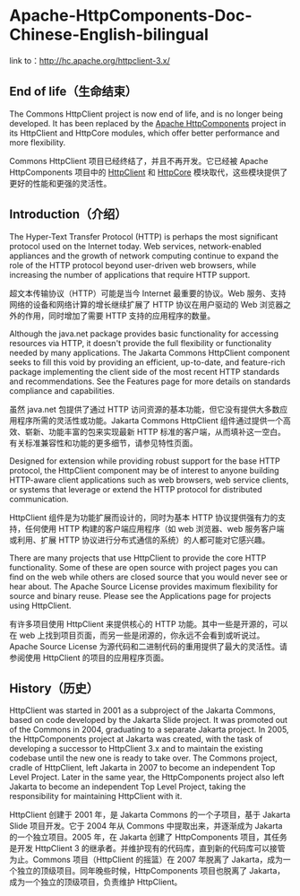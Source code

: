 # Apache-HttpComponents-Doc-Chinese-English-bilingual

link to：http://hc.apache.org/httpclient-3.x/

## End of life（生命结束）

The Commons HttpClient project is now end of life, and is no longer being developed. It has been replaced by the [Apache HttpComponents](/Apache-HttpComponents/README.md) project in its HttpClient and HttpCore modules, which offer better performance and more flexibility.

Commons HttpClient 项目已经终结了，并且不再开发。它已经被 Apache HttpComponents 项目中的 [HttpClient](/HttpClient/README.md) 和 [HttpCore](/HttpCore/README.md) 模块取代，这些模块提供了更好的性能和更强的灵活性。

## Introduction（介绍）

The Hyper-Text Transfer Protocol (HTTP) is perhaps the most significant protocol used on the Internet today. Web services, network-enabled appliances and the growth of network computing continue to expand the role of the HTTP protocol beyond user-driven web browsers, while increasing the number of applications that require HTTP support.

超文本传输协议（HTTP）可能是当今 Internet 最重要的协议。Web 服务、支持网络的设备和网络计算的增长继续扩展了 HTTP 协议在用户驱动的 Web 浏览器之外的作用，同时增加了需要 HTTP 支持的应用程序的数量。

Although the java.net package provides basic functionality for accessing resources via HTTP, it doesn't provide the full flexibility or functionality needed by many applications. The Jakarta Commons HttpClient component seeks to fill this void by providing an efficient, up-to-date, and feature-rich package implementing the client side of the most recent HTTP standards and recommendations. See the Features page for more details on standards compliance and capabilities.

虽然 java.net 包提供了通过 HTTP 访问资源的基本功能，但它没有提供大多数应用程序所需的灵活性或功能。Jakarta Commons HttpClient 组件通过提供一个高效、崭新、功能丰富的包来实现最新 HTTP 标准的客户端，从而填补这一空白。有关标准兼容性和功能的更多细节，请参见特性页面。

Designed for extension while providing robust support for the base HTTP protocol, the HttpClient component may be of interest to anyone building HTTP-aware client applications such as web browsers, web service clients, or systems that leverage or extend the HTTP protocol for distributed communication.

HttpClient 组件是为功能扩展而设计的，同时为基本 HTTP 协议提供强有力的支持，任何使用 HTTP 构建的客户端应用程序（如 web 浏览器、web 服务客户端或利用、扩展 HTTP 协议进行分布式通信的系统）的人都可能对它感兴趣。

There are many projects that use HttpClient to provide the core HTTP functionality. Some of these are open source with project pages you can find on the web while others are closed source that you would never see or hear about. The Apache Source License provides maximum flexibility for source and binary reuse. Please see the Applications page for projects using HttpClient.

有许多项目使用 HttpClient 来提供核心的 HTTP 功能。其中一些是开源的，可以在 web 上找到项目页面，而另一些是闭源的，你永远不会看到或听说过。Apache Source License 为源代码和二进制代码的重用提供了最大的灵活性。请参阅使用 HttpClient 的项目的应用程序页面。

## History（历史）

HttpClient was started in 2001 as a subproject of the Jakarta Commons, based on code developed by the Jakarta Slide project. It was promoted out of the Commons in 2004, graduating to a separate Jakarta project. In 2005, the HttpComponents project at Jakarta was created, with the task of developing a successor to HttpClient 3.x and to maintain the existing codebase until the new one is ready to take over. The Commons project, cradle of HttpClient, left Jakarta in 2007 to become an independent Top Level Project. Later in the same year, the HttpComponents project also left Jakarta to become an independent Top Level Project, taking the responsibility for maintaining HttpClient with it.

HttpClient 创建于 2001 年，是 Jakarta Commons 的一个子项目，基于 Jakarta Slide 项目开发。它于 2004 年从 Commons 中提取出来，并逐渐成为 Jakarta 的一个独立项目。2005 年，在 Jakarta 创建了 HttpComponents 项目，其任务是开发 HttpClient 3 的继承者。并维护现有的代码库，直到新的代码库可以接管为止。Commons 项目（HttpClient 的摇篮）在 2007 年脱离了 Jakarta，成为一个独立的顶级项目。同年晚些时候，HttpComponents 项目也脱离了 Jakarta，成为一个独立的顶级项目，负责维护 HttpClient。
